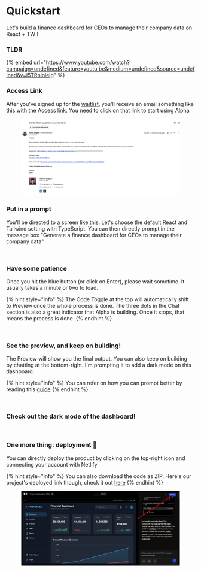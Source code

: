 # Quickstart

&#x20;Let's build a finance dashboard for CEOs to manage their company data on React + TW !

### TLDR

{% embed url="https://www.youtube.com/watch?campaign=undefined&feature=youtu.be&medium=undefined&source=undefined&v=j5TRniolelg" %}



### Access Link

After you've signed up for the [waitlist](https://www.dualite.dev/waitlist), you'll receive an email something like this with the Access link. You need to click on that link to start using Alpha

<figure><img src="../.gitbook/assets/Frame 1321315357 (1).png" alt=""><figcaption></figcaption></figure>

### Put in a prompt

You'll be directed to a screen like this. Let's choose the default React and Tailwind setting with TypeScript. You can then directly prompt in the message box "Generate a finance dashboard for CEOs to manage their company data"

<figure><img src="../.gitbook/assets/Screenshot 2025-04-02 at 5.47.39 PM (1).png" alt=""><figcaption></figcaption></figure>

### Have some patience

Once you hit the blue button (or click on Enter), please wait sometime. It usually takes a minute or two to load.

{% hint style="info" %}
The Code Toggle at the top will automatically shift to Preview once the whole process is done. The three dots in the Chat section is also a great indicator that Alpha is building. Once it stops, that means the process is done.
{% endhint %}

<figure><img src="../.gitbook/assets/Screenshot 2025-04-02 at 5.51.54 PM.png" alt=""><figcaption></figcaption></figure>

### See the preview, and keep on building!

The Preview will show you the final output. You can also keep on building by chatting at the bottom-right. I'm prompting it to add a dark mode on this dashboard.

{% hint style="info" %}
You can refer on how you can prompt better by reading this [guide](../prompt-techniques/prompt-techniques.md)
{% endhint %}

<figure><img src="../.gitbook/assets/Screenshot 2025-04-02 at 6.00.04 PM.png" alt=""><figcaption></figcaption></figure>

### Check out the dark mode of the dashboard!

<figure><img src="../.gitbook/assets/Screenshot 2025-04-02 at 6.12.56 PM.png" alt=""><figcaption></figcaption></figure>

### One more thing: deployment 🚀

You can directly deploy the product by clicking on the top-right icon and connecting your account with Netlify

{% hint style="info" %}
You can also download the code as ZIP. Here's our project's deployed link though, check it out [here](https://finance-dashboard-for-ceos-zx51cz-alphaproject.netlify.app/analytics)
{% endhint %}

<figure><img src="../.gitbook/assets/Frame 1321315358.png" alt=""><figcaption></figcaption></figure>









